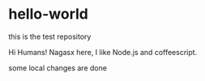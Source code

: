 hello-world
===========

this is the test repository

Hi Humans!
 Nagasx here, I like Node.js and coffeescript.
 
 some local changes are done

